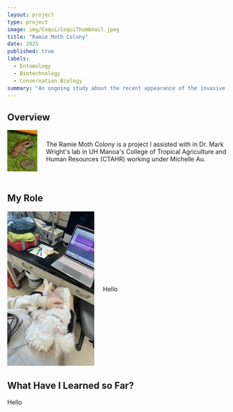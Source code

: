 ```yaml
---
layout: project
type: project
image: img/Coqui/CoquiThumbnail.jpeg
title: "Ramie Moth Colony"
date: 2025
published: true
labels:
  - Entomology
  - Biotechnology
  - Conservation Biology
summary: "An ongoing study about the recent appearance of the invasive Ramie Moth species on Oahu."
---
```


## Overview
<div style="display: flex; align-items: center;">
  <div style="margin-right: 20px;">
    <img width="200px" src="../img/Coqui/Coqui.jpg" alt="Coqui Frog">
  </div>
  <div>
    The Ramie Moth Colony is a project I assisted with in Dr. Mark Wright's lab in UH Manoa's College of Tropical Agriculture and Human Resources (CTAHR) working under Michelle Au. 
  </div>
</div>

<br>

## My Role
<div style="display: flex; align-items: center;">
  <div style="margin-right: 20px;">
    <img width="200px" src="../img/Coqui/April.jpeg" alt="April and me">
  </div>
  <div>
    Hello
  </div>
</div>

## What Have I Learned so Far?
Hello
